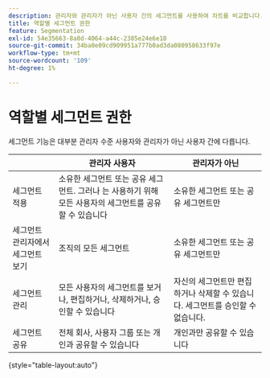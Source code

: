 ```yaml
---
description: 관리자와 관리자가 아닌 사용자 간의 세그먼트를 사용하여 차트를 비교합니다.
title: 역할별 세그먼트 권한
feature: Segmentation
exl-id: 54e35663-8a8d-4064-a44c-2385e24e6e10
source-git-commit: 34ba0e09cd909951a777b0ad3da080958633f97e
workflow-type: tm+mt
source-wordcount: '109'
ht-degree: 1%

---
```


# 역할별 세그먼트 권한

세그먼트 기능은 대부분 관리자 수준 사용자와 관리자가 아닌 사용자 간에 다릅니다.

|  | 관리자 사용자 | 관리자가 아닌 |
| --- | --- | --- |
| 세그먼트 적용 | 소유한 세그먼트 또는 공유 세그먼트. 그러나 는 사용하기 위해 모든 사용자의 세그먼트를 공유할 수 있습니다 | 소유한 세그먼트 또는 공유 세그먼트만 |
| 세그먼트 관리자에서 세그먼트 보기 | 조직의 모든 세그먼트 | 소유한 세그먼트 또는 공유 세그먼트만 |
| 세그먼트 관리 | 모든 사용자의 세그먼트를 보거나, 편집하거나, 삭제하거나, 승인할 수 있습니다 | 자신의 세그먼트만 편집하거나 삭제할 수 있습니다. 세그먼트를 승인할 수 없습니다. |
| 세그먼트 공유 | 전체 회사, 사용자 그룹 또는 개인과 공유할 수 있습니다 | 개인과만 공유할 수 있습니다 |

{style="table-layout:auto"}